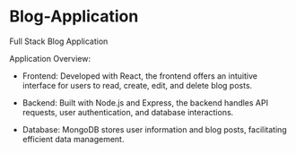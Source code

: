 # Blog-Application
Full Stack Blog Application

Application Overview:

* Frontend: Developed with React, the frontend offers an intuitive interface for users to read, create, edit, and delete blog posts.​

* Backend: Built with Node.js and Express, the backend handles API requests, user authentication, and database interactions.​

* Database: MongoDB stores user information and blog posts, facilitating efficient data management.
